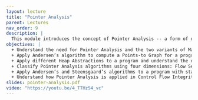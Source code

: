 ```yaml
---
layout: lecture
title: "Pointer Analysis"
parent: Lectures
nav_order: 9
description: |
  This module introduces the concept of Pointer Analysis -- a form of dataflow analysis that reasons about the flow of pointers. A popular pointer analysis called Andersen's algorithm and the points-to graph representation is described. Different dimensions for classifying pointer analyses based on accuracy and cost are presented. A more scalable but less precise pointer analysis called Steensgaard's algorithm is introduced. In the end, an important security application of pointer analysis, called Control Flow Integrity, is discussed.
objectives: |
  + Understand the need for Pointer Analysis and the two variants of May-alias analysis and Must-alias analysis.
  + Apply Andersen’s algorithm to compute a Points-to Graph for a program that creates and manipulates objects.
  + Apply different Heap Abstractions to a program and understand the differences between them.
  + Classify Pointer Analysis algorithms using four dimensions: Flow Sensitivity, Context Sensitivity, Heap Abstraction, and Aggregate Modeling.
  + Apply Andersen’s and Steensgaard’s algorithms to a program with stack-directed pointers.
  + Understand how Pointer Analysis is applied in Control Flow Integrity to enforce security policies.
slides: pointer-analysis.pdf
video: "https://youtu.be/4_TTHz54_vc"
---
```

